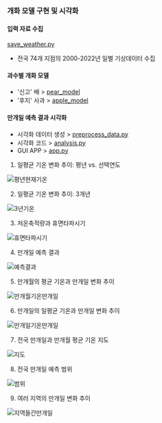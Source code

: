 ### 개화 모델 구현 및 시각화

#### 입력 자료 수집
[save_weather.py](save_weather.py)
- 전국 74개 지점의 2000-2022년 일별 기상데이터 수집


#### 과수별 개화 모델

- '신고' 배 > [pear_model](pear_model)
- '후지' 사과 > [apple_model](apple_model)

#### 만개일 예측 결과 시각화

- 시각화 데이터 생성 > [preprocess_data.py](preprocess_data.py)
- 시각화 코드 > [analysis.py](analysis.py)
- GUI APP > [app.py](app.py)

1. 일평균 기온 변화 추이: 평년 vs. 선택연도

![평년현재기온](https://github.com/jungjae0/LEC-AgProgramming/assets/93760723/be9a569f-552d-4b06-93a0-b2e7f01ca7af)


2. 일평균 기온 변화 추이: 3개년

![3년기온](https://github.com/jungjae0/LEC-AgProgramming/assets/93760723/f5abd7cd-00f8-4069-a2c0-fcd610e23850)


3. 저온축적량과 휴면타파시기

![휴면타파시기](https://github.com/jungjae0/LEC-AgProgramming/assets/93760723/19ef458d-99b2-4226-99a6-a05a65a2017b)


4. 만개일 예측 결과

![예측결과](https://github.com/jungjae0/LEC-AgProgramming/assets/93760723/620f98d2-5838-4c8b-8cc3-a0c6b2dd2bcf)


5. 만개월의 평균 기온과 만개일 변화 추이

![만개월기온만개일](https://github.com/jungjae0/LEC-AgProgramming/assets/93760723/9a96bc47-a211-4db6-bb06-3fcf23786456)


6. 만개일의 일평균 기온과 만개일 변화 추이

![만개일기온만개일](https://github.com/jungjae0/LEC-AgProgramming/assets/93760723/8cd6772f-e0d3-4b86-b148-327301488bf0)


7. 전국 만개일과 만개월 평균 기온 지도

![지도](https://github.com/jungjae0/LEC-AgProgramming/assets/93760723/8cc7092c-beb1-4fac-83ba-7ba17571f11f)


8. 전국 만개일 예측 범위

![범위](https://github.com/jungjae0/LEC-AgProgramming/assets/93760723/ac34b720-725f-46ca-bce4-0f5ef948eee3)


9. 여러 지역의 만개일 변화 추이

![지역들간만개일](https://github.com/jungjae0/LEC-AgProgramming/assets/93760723/4b6ff032-d8fc-4371-9e33-6e541b02e621)


